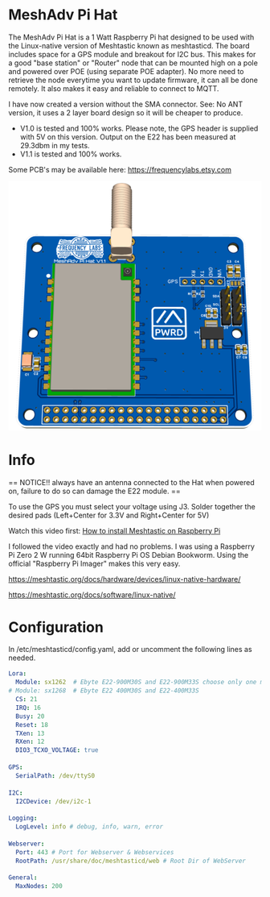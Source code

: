 # MeshAdv Pi Hat

The MeshAdv Pi Hat is a 1 Watt Raspberry Pi hat designed to be used with the Linux-native version of Meshtastic known as meshtasticd. The board includes space for a GPS module and breakout for I2C bus. 
This makes for a good "base station" or "Router" node that can be mounted high on a pole and powered over POE (using separate POE adapter). No more need to retrieve the node everytime you want to update firmware, it can all be done remotely. It also makes it easy and reliable to connect to MQTT.

I have now created a version without the SMA connector. See: No ANT version, it uses a 2 layer board design so it will be cheaper to produce.

- V1.0 is tested and 100% works. Please note, the GPS header is supplied with 5V on this version. Output on the E22 has been measured at 29.3dbm in my tests.
- V1.1 is tested and 100% works.

Some PCB's may be available here: https://frequencylabs.etsy.com

![](https://github.com/chrismyers2000/MeshAdv-Pi-Hat/blob/38716f06be6e8867a65c0815f295fbd1433ee2e0/V1.1/Photos/3D_PCB%20V1.1_Top.png)

# Info

== NOTICE!! always have an antenna connected to the Hat when powered on, failure to do so can damage the E22 module. ==

To use the GPS you must select your voltage using J3. Solder together the desired pads (Left+Center for 3.3V and Right+Center for 5V)

Watch this video first: [How to install Meshtastic on Raspberry Pi](https://www.youtube.com/watch?v=vLGoEPNT0Mk)

I followed the video exactly and had no problems. I was using a Raspberry Pi Zero 2 W running 64bit Raspberry Pi OS Debian Bookworm. Using the official "Raspberry Pi Imager" makes this very easy.

https://meshtastic.org/docs/hardware/devices/linux-native-hardware/

https://meshtastic.org/docs/software/linux-native/


# Configuration


In /etc/meshtasticd/config.yaml, add or uncomment the following lines as needed.
```yaml
Lora:
  Module: sx1262  # Ebyte E22-900M30S and E22-900M33S choose only one module at a time
# Module: sx1268  # Ebyte E22 400M30S and E22-400M33S
  CS: 21
  IRQ: 16
  Busy: 20
  Reset: 18
  TXen: 13
  RXen: 12
  DIO3_TCXO_VOLTAGE: true

GPS:
  SerialPath: /dev/ttyS0

I2C:
  I2CDevice: /dev/i2c-1

Logging:
  LogLevel: info # debug, info, warn, error

Webserver:
  Port: 443 # Port for Webserver & Webservices
  RootPath: /usr/share/doc/meshtasticd/web # Root Dir of WebServer

General:
  MaxNodes: 200
```

